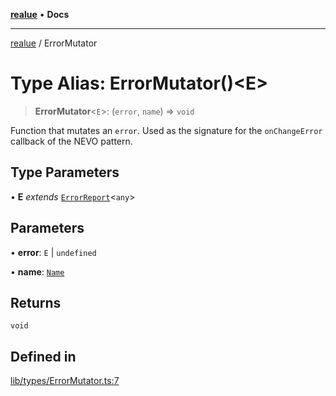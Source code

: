 [**realue**](../README.md) • **Docs**

***

[realue](../README.md) / ErrorMutator

# Type Alias: ErrorMutator()\<E\>

> **ErrorMutator**\<`E`\>: (`error`, `name`) => `void`

Function that mutates an `error`. Used as the signature for the `onChangeError` callback of the NEVO pattern.

## Type Parameters

• **E** *extends* [`ErrorReport`](ErrorReport.md)\<`any`\>

## Parameters

• **error**: `E` \| `undefined`

• **name**: [`Name`](Name.md)

## Returns

`void`

## Defined in

[lib/types/ErrorMutator.ts:7](https://github.com/nevoland/realue/blob/1fa38fef80c9df28c076a8a44728e2fb20f56b0b/lib/types/ErrorMutator.ts#L7)

